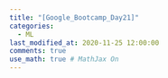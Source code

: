 ```yaml
---
title: "[Google_Bootcamp_Day21]"
categories: 
  - ML
last_modified_at: 2020-11-25 12:00:00
comments: true
use_math: true # MathJax On
---
```

